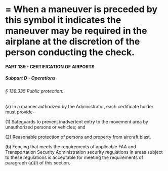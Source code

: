 
# = When a maneuver is preceded by this symbol it indicates the maneuver may be required in the airplane at the discretion of the person conducting the check.
#### PART 139 - CERTIFICATION OF AIRPORTS
##### Subpart D - Operations
###### § 139.335 Public protection.

(a) In a manner authorized by the Administrator, each certificate holder must provide-

(1) Safeguards to prevent inadvertent entry to the movement area by unauthorized persons or vehicles; and

(2) Reasonable protection of persons and property from aircraft blast.

(b) Fencing that meets the requirements of applicable FAA and Transportation Security Administration security regulations in areas subject to these regulations is acceptable for meeting the requirements of paragraph (a)(l) of this section.
